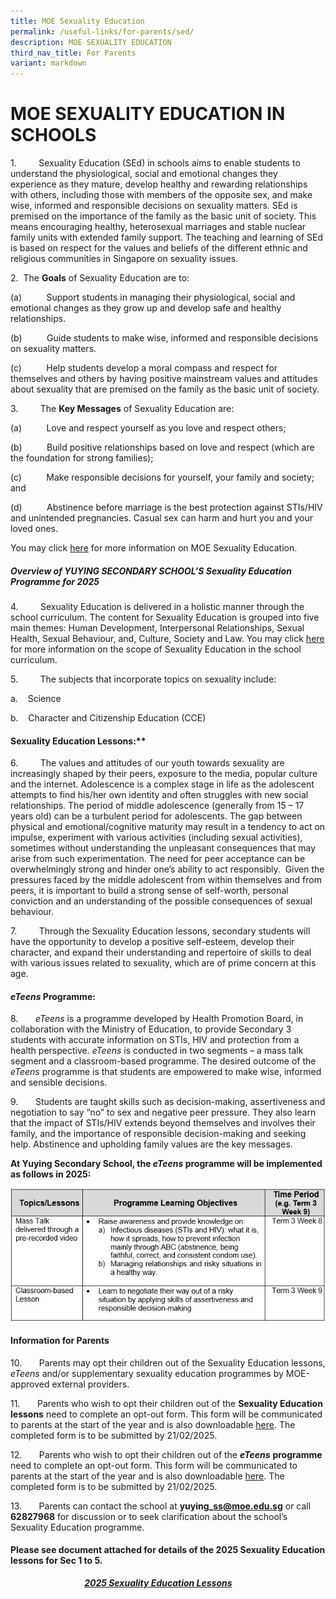 ```yaml
---
title: MOE Sexuality Education
permalink: /useful-links/for-parents/sed/
description: MOE SEXUALITY EDUCATION
third_nav_title: For Parents
variant: markdown
---
```

# MOE SEXUALITY EDUCATION IN SCHOOLS

        

1.&nbsp;&nbsp;&nbsp;&nbsp;&nbsp;&nbsp;&nbsp;&nbsp; Sexuality Education (SEd) in schools aims to enable students to understand the physiological, social and emotional changes they experience as they mature, develop healthy and rewarding relationships with others, including those with members of the opposite sex, and make wise, informed and responsible decisions on sexuality matters. SEd is premised on the importance of the family as the basic unit of society. This means encouraging healthy, heterosexual marriages and stable nuclear family units with extended family support. The teaching and learning of SEd is based on respect for the values and beliefs of the different ethnic and religious communities in Singapore on sexuality issues.

2.&nbsp; The **Goals** of Sexuality Education are to:

(a)&nbsp;&nbsp;&nbsp;&nbsp;&nbsp;&nbsp;&nbsp;&nbsp;&nbsp; Support students in managing their physiological, social and emotional changes as they grow up and develop safe and healthy relationships.

(b)&nbsp;&nbsp;&nbsp;&nbsp;&nbsp;&nbsp;&nbsp;&nbsp;&nbsp; Guide students to make wise, informed and responsible decisions on sexuality matters.

(c)&nbsp;&nbsp;&nbsp;&nbsp;&nbsp;&nbsp;&nbsp;&nbsp;&nbsp; Help students develop a moral compass and respect for themselves and others by having positive mainstream values and attitudes about sexuality that are premised on the family as the basic unit of society.

3.&nbsp;&nbsp;&nbsp;&nbsp;&nbsp;&nbsp;&nbsp;&nbsp; The **Key Messages** of Sexuality Education are:

(a)&nbsp;&nbsp;&nbsp;&nbsp;&nbsp;&nbsp;&nbsp;&nbsp;&nbsp; Love and respect yourself as you love and respect others;

(b)&nbsp;&nbsp;&nbsp;&nbsp;&nbsp;&nbsp;&nbsp;&nbsp;&nbsp; Build positive relationships based on love and respect (which are the foundation for strong families);

(c)&nbsp;&nbsp;&nbsp;&nbsp;&nbsp;&nbsp;&nbsp;&nbsp;&nbsp; Make responsible decisions for yourself, your family and society; and

(d)&nbsp;&nbsp;&nbsp;&nbsp;&nbsp;&nbsp;&nbsp;&nbsp;&nbsp; Abstinence before marriage is the best protection against STIs/HIV and unintended pregnancies. Casual sex can harm and hurt you and your loved ones.

You may click [here](https://go.gov.sg/moe-sexuality-education) for more information on MOE Sexuality Education.


  

##### **Overview of YUYING SECONDARY SCHOOL’S Sexuality Education Programme for 2025**

4.&nbsp;&nbsp;&nbsp;&nbsp;&nbsp;&nbsp;&nbsp;&nbsp; Sexuality Education is delivered in a holistic manner through the school curriculum. The content for Sexuality Education is grouped into five main themes: Human Development, Interpersonal Relationships, Sexual Health, Sexual Behaviour, and, Culture, Society and Law. You may click [here](https://go.gov.sg/moe-sexuality-education-scope) for more information on the scope of Sexuality Education in the school curriculum.

5.&nbsp;&nbsp;&nbsp;&nbsp;&nbsp;&nbsp;&nbsp;&nbsp; The subjects that incorporate topics on sexuality include:

a.&nbsp;&nbsp;&nbsp; Science

b.&nbsp;&nbsp;&nbsp; Character and Citizenship Education (CCE)

#### **Sexuality Education Lessons**:**

6.&nbsp;&nbsp;&nbsp;&nbsp;&nbsp;&nbsp;&nbsp;&nbsp; The values and attitudes of our youth towards sexuality are increasingly shaped by their peers, exposure to the media, popular culture and the internet. Adolescence is a complex stage in life as the adolescent attempts to find his/her own identity and often struggles with new social relationships. The period of middle adolescence (generally from 15 – 17 years old) can be a turbulent period for adolescents. The gap between physical and emotional/cognitive maturity may result in a tendency to act on impulse, experiment with various activities (including sexual activities), sometimes without understanding the unpleasant consequences that may arise from such experimentation. The need for peer acceptance can be overwhelmingly strong and hinder one’s ability to act responsibly.&nbsp; Given the pressures faced by the middle adolescent from within themselves and from peers, it is important to build a strong sense of self-worth, personal conviction and an understanding of the possible consequences of sexual behaviour.

7.&nbsp;&nbsp;&nbsp;&nbsp;&nbsp;&nbsp;&nbsp;&nbsp; Through the Sexuality Education lessons, secondary students will have the opportunity to develop a positive self-esteem, develop their character, and expand their understanding and repertoire of skills to deal with various issues related to sexuality, which are of prime concern at this age.



#### **_eTeens_** **Programme**:

8.&nbsp;&nbsp;&nbsp;    _eTeens_ is a programme developed by Health Promotion Board, in collaboration with the Ministry of Education, to provide Secondary 3 students with accurate information on STIs, HIV and protection from a health perspective. _eTeens_ is conducted in two segments – a mass talk segment and a classroom-based programme. The desired outcome of the _eTeens_ programme is that students are empowered to make wise, informed and sensible decisions.

9.&nbsp;&nbsp;&nbsp;    Students are taught skills such as decision-making, assertiveness and negotiation to say “no” to sex and negative peer pressure. They also learn that the impact of STIs/HIV extends beyond themselves and involves their family, and the importance of responsible decision-making and seeking help. Abstinence and upholding family values are the key messages.


**At Yuying Secondary School, the **_eTeens_** **programme will be implemented as follows in 2025:****

![eTeens Programme](/images/eTeens_Programme.jpg)




#### **Information for Parents**

10.&nbsp;&nbsp;&nbsp;    Parents may opt their children out of the Sexuality Education lessons, _eTeens_ and/or supplementary sexuality education programmes by MOE-approved external providers.

11.&nbsp;&nbsp;&nbsp;    Parents who wish to opt their children out of the **Sexuality Education lessons** need to complete an opt-out form. This form will be communicated to parents at the start of the year and is also downloadable [here](file:///C:/Users/s8331683g/AppData/Local/Microsoft/Windows/INetCache/Content.Outlook/2SUWTUTD/Sex%20Ed%20Opt%20Out%20Form.pdf). The completed form is to be submitted by 21/02/2025.

12.&nbsp;&nbsp;&nbsp;    Parents who wish to opt their children out of the **_eTeens_** **programme** need to complete an opt-out form. This form will be communicated to parents at the start of the year and is also downloadable [here](file:///C:/Users/s8331683g/AppData/Local/Microsoft/Windows/INetCache/Content.Outlook/2SUWTUTD/eTeens%20Opt%20Out%20Form.pdf). The completed form is to be submitted by 21/02/2025.

13.&nbsp;&nbsp;&nbsp;    Parents can contact the school at **yuying\_ss@moe.edu.sg** or call **62827968** for discussion or to seek clarification about the school’s Sexuality Education programme.

#### **Please see document attached for details of the 2025 Sexuality Education lessons for Sec 1 to 5.**

&nbsp;&nbsp;&nbsp;&nbsp;&nbsp;&nbsp;&nbsp;&nbsp;&nbsp;&nbsp;&nbsp;&nbsp;&nbsp;&nbsp;&nbsp;&nbsp;&nbsp;&nbsp;&nbsp;&nbsp;&nbsp;&nbsp;&nbsp;&nbsp;&nbsp;&nbsp;&nbsp;&nbsp;&nbsp;&nbsp;*****[2025 Sexuality Education Lessons](/files/Pdf/2025_Sexuality_Education_Lessons.pdf)*****